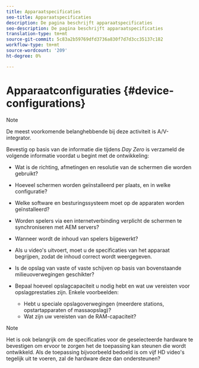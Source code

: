 ```yaml
---
title: Apparaatspecificaties
seo-title: Apparaatspecificaties
description: De pagina beschrijft apparaatspecificaties
seo-description: De pagina beschrijft apparaatspecificaties
translation-type: tm+mt
source-git-commit: 5c83a2b59769dfd3736a830f7d7d3cc35137c182
workflow-type: tm+mt
source-wordcount: '209'
ht-degree: 0%

---
```



# Apparaatconfiguraties {#device-configurations}

>[!NOTE]
>
>De meest voorkomende belanghebbende bij deze activiteit is A/V-integrator.

Bevestig op basis van de informatie die tijdens *Day Zero* is verzameld de volgende informatie voordat u begint met de ontwikkeling:

* Wat is de richting, afmetingen en resolutie van de schermen die worden gebruikt?

* Hoeveel schermen worden geïnstalleerd per plaats, en in welke configuratie?

* Welke software en besturingssysteem moet op de apparaten worden geïnstalleerd?

* Worden spelers via een internetverbinding verplicht de schermen te synchroniseren met AEM servers?

* Wanneer wordt de inhoud van spelers bijgewerkt?

* Als u video&#39;s uitvoert, moet u de specificaties van het apparaat begrijpen, zodat de inhoud correct wordt weergegeven.

* Is de opslag van vaste of vaste schijven op basis van bovenstaande milieuoverwegingen geschikter?

* Bepaal hoeveel opslagcapaciteit u nodig hebt en wat uw vereisten voor opslagprestaties zijn. Enkele voorbeelden:
   * Hebt u speciale opslagoverwegingen (meerdere stations, opstartapparaten of massaopslag)?
   * Wat zijn uw vereisten van de RAM-capaciteit?


>[!NOTE]
>
>Het is ook belangrijk om de specificaties voor de geselecteerde hardware te bevestigen om ervoor te zorgen het de toepassing kan steunen die wordt ontwikkeld. Als de toepassing bijvoorbeeld bedoeld is om vijf HD video&#39;s tegelijk uit te voeren, zal de hardware deze dan ondersteunen?
